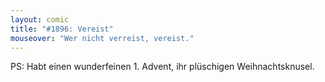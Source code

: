 ```yaml
---
layout: comic
title: "#1896: Vereist"
mouseover: "Wer nicht verreist, vereist."
---
```


PS:
Habt einen wunderfeinen 1. Advent, ihr plüschigen Weihnachtsknusel.
